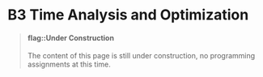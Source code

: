 # B3 Time Analysis and Optimization

> #### flag::Under Construction
> The content of this page is still under construction, no programming assignments at this time.

